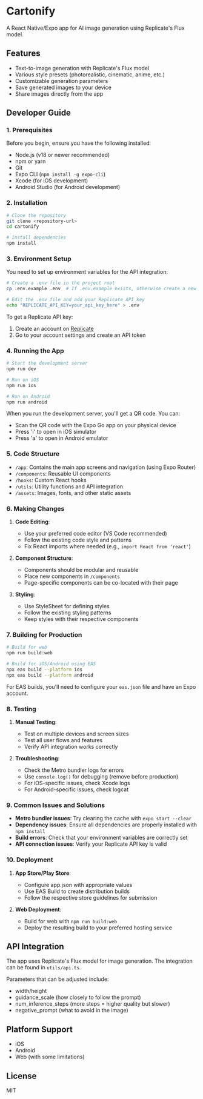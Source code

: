 # Cartonify

A React Native/Expo app for AI image generation using Replicate's Flux model.

## Features

- Text-to-image generation with Replicate's Flux model
- Various style presets (photorealistic, cinematic, anime, etc.)
- Customizable generation parameters
- Save generated images to your device
- Share images directly from the app

## Developer Guide

### 1. Prerequisites

Before you begin, ensure you have the following installed:
- Node.js (v18 or newer recommended)
- npm or yarn
- Git
- Expo CLI (`npm install -g expo-cli`)
- Xcode (for iOS development)
- Android Studio (for Android development)

### 2. Installation

```bash
# Clone the repository
git clone <repository-url>
cd cartonify

# Install dependencies
npm install
```

### 3. Environment Setup

You need to set up environment variables for the API integration:

```bash
# Create a .env file in the project root
cp .env.example .env  # If .env.example exists, otherwise create a new file

# Edit the .env file and add your Replicate API key
echo "REPLICATE_API_KEY=your_api_key_here" > .env
```

To get a Replicate API key:
1. Create an account on [Replicate](https://replicate.com/)
2. Go to your account settings and create an API token

### 4. Running the App

```bash
# Start the development server
npm run dev

# Run on iOS
npm run ios

# Run on Android
npm run android
```

When you run the development server, you'll get a QR code. You can:
- Scan the QR code with the Expo Go app on your physical device
- Press 'i' to open in iOS simulator
- Press 'a' to open in Android emulator

### 5. Code Structure

- `/app`: Contains the main app screens and navigation (using Expo Router)
- `/components`: Reusable UI components
- `/hooks`: Custom React hooks
- `/utils`: Utility functions and API integration
- `/assets`: Images, fonts, and other static assets

### 6. Making Changes

1. **Code Editing**:
   - Use your preferred code editor (VS Code recommended)
   - Follow the existing code style and patterns
   - Fix React imports where needed (e.g., `import React from 'react'`)

2. **Component Structure**:
   - Components should be modular and reusable
   - Place new components in `/components`
   - Page-specific components can be co-located with their page

3. **Styling**:
   - Use StyleSheet for defining styles
   - Follow the existing styling patterns
   - Keep styles with their respective components

### 7. Building for Production

```bash
# Build for web
npm run build:web

# Build for iOS/Android using EAS
npx eas build --platform ios
npx eas build --platform android
```

For EAS builds, you'll need to configure your `eas.json` file and have an Expo account.

### 8. Testing

1. **Manual Testing**:
   - Test on multiple devices and screen sizes
   - Test all user flows and features
   - Verify API integration works correctly

2. **Troubleshooting**:
   - Check the Metro bundler logs for errors
   - Use `console.log()` for debugging (remove before production)
   - For iOS-specific issues, check Xcode logs
   - For Android-specific issues, check logcat

### 9. Common Issues and Solutions

- **Metro bundler issues**: Try clearing the cache with `expo start --clear`
- **Dependency issues**: Ensure all dependencies are properly installed with `npm install`
- **Build errors**: Check that your environment variables are correctly set
- **API connection issues**: Verify your Replicate API key is valid

### 10. Deployment

1. **App Store/Play Store**:
   - Configure app.json with appropriate values
   - Use EAS Build to create distribution builds
   - Follow the respective store guidelines for submission

2. **Web Deployment**:
   - Build for web with `npm run build:web`
   - Deploy the resulting build to your preferred hosting service

## API Integration

The app uses Replicate's Flux model for image generation. The integration can be found in `utils/api.ts`. 

Parameters that can be adjusted include:
- width/height
- guidance_scale (how closely to follow the prompt)
- num_inference_steps (more steps = higher quality but slower)
- negative_prompt (what to avoid in the image)

## Platform Support

- iOS
- Android
- Web (with some limitations)

## License

MIT
